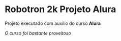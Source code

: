 <h1> Robotron 2k Projeto Alura </h1>
<p> Projeto executado com auxílio do curso <strong> Alura </strong> </p>
<p><em> O curso foi bastante proveitoso </em></p>
